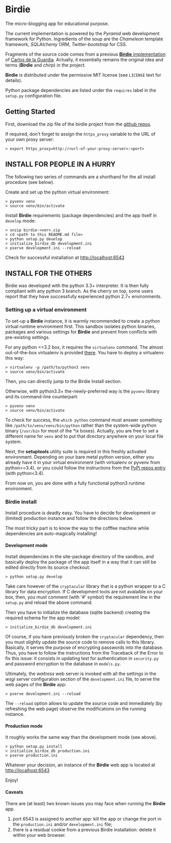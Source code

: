 Birdie
==================

The micro-blogging app for educational purpose.

The current implementation is powered by the *Pyramid* web development framework for Python.
Ingredients of the soup are the *Chameleon* template framework, *SQLAlchemy* ORM, *Twitter-bootstrap* for CSS.

Fragments of the source code comes from a previous [**Birdie** implementation](https://github.com/cguardia/Pyramid-Tutorial/tree/master/src/stage3) of [Carlos de la Guardia](https://github.com/cguardia/). Actually, it essentially remains the original idea and terms (**Birdie** and *chirp*) in the project.

**Birdie** is distributed under the permissive MIT license (see `LICENSE` text for details).

Python package dependencies are listed under the `requires` label in the `setup.py` configuration file.


Getting Started
---------------

First, download the zip file of the birdie project from the [github repos](https://github.com/gr-/birdie).

If required, don't forget to assign the `https_proxy` variable to the URL of your own proxy server:

    > export https_proxy=http://<url-of-your-proxy-server>:<port>


## INSTALL FOR PEOPLE IN A HURRY

The following two series of commands are a shorthand for the all install procedure (see below). 

Create and set up the python virtual environment:

    > pyvenv venv
	> source venv/bin/activate

Install **Birdie** requirements (package dependencies) and the app itself in `develop` mode:

	> unzip birdie-<ver>.zip
	> cd <path to this README.md file>
	> python setup.py develop
	> initialize_birdie_db development.ini
	> pserve development.ini --reload

Check for successful installation at [http://localhost:6543](http://localhost:6543)

## INSTALL FOR THE OTHERS

Birdie was developed with the python 3.3+ interpreter. It is then fully compliant with any python 3 branch.
As the cherry on top, some users report that they have successfully experienced python 2.7+ environments.


### Setting up a virtual environment

To set-up a **Birdie** instance, it is warmly recommended to create a python virtual runtime environment first. This sandbox
isolates python binaries, packages and various settings for **Birdie** and prevent from conflicts with pre-existing settings.

For any python <=3.2 box, it requires the `virtualenv` command. The almost out-of-the-box virtualenv is provided [there](https://pypi.python.org/pypi/virtualenv). You have to deploy a virtualenv this way:

    > virtualenv -p /path/to/python3 venv
    > source venv/bin/activate

Then, you can directly jump to the Birdie Install section.

Otherwise, with python3.3+ the-newly-preferred way is the `pyvenv` library and its command-line counterpart:

    > pyvenv venv
    > source venv/bin/activate

To check for success, the `which python` command must answer something like `/path/to/venv/venv/bin/python` rather than the
system-wide python binary (`/usr/bin` for most of the *ix boxes). Actually, you are free to set a different name for `venv`
and to put that directory anywhere on your local file system.


Next, the **setuptools** utility suite is required in this freshly activated environment. Depending on your bare metal python version,
either you already have it in your virtual environment (with virtualenv or pyvenv from python>=3.4), or you could follow the
instructions from the [PyPi repos entry](https://pypi.python.org/pypi/setuptools) (with python<3.4).

From now on, you are done with a fully functional python3 runtime environment. 

### Birdie install

Install procedure is deadly easy. You have to decide for development or (limited) production instance and follow the directions below.

The most tricky part is to know the way to the cofffee machine while dependencies are auto-magically installing!

#### Development mode

Install dependencies in the site-package directory of the sandbox, and basically deploy the package of the app itself in a way that it can still be edited directly from its source checkout:

    > python setup.py develop

Take care however of the `cryptacular` library that is a python wrapper to a C library for data encryption. If C development tools are not avalaible on your box, then, you must comment (with '#' symbol) the requirement line in the `setup.py` and reload the above command.

Then you have to initialize the database (sqlite backend) creating the required schema for the app model: 

	> initialize_birdie_db development.ini

Of course, if you have previously broken the `cryptacular` dependency, then you must slightly update the source code to remove calls to this library. Basically, it serves the purpose of encrypting passwords into the database. Thus, you have to follow the instructions from the Traceback of the Error to fix this issue: it consists in updating test for authentication in `security.py` and password encryption to the database in `models.py`.

Ultimately, the *waitress* web server is invoked with all the settings in the *wsgi* server configuration section of the `development.ini` file, to serve the web pages of the **Birdie** app:  

    > pserve development.ini --reload

The `--reload` option allows to update the source code and immediately (by refreshing the web page) observe the modifications on the running instance.

#### Production mode

It roughly works the same way than the development mode (see above).

    > python setup.py install
	> initialize_birdie_db production.ini
    > pserve production.ini


Whatever your decision, an instance of the **Birdie** web app is located at [http://localhost:6543](http://localhost:6543)

Enjoy!

#### Caveats

There are (at least) two known issues you may face when running the **Birdie** app.
 
 1. port 6543 is assigned to another app: kill the app or change the port in the `production.ini` and/or `development.ini` file;
 2. there is a residual cookie from a previous Birdie installation: delete it within your web browser.  












